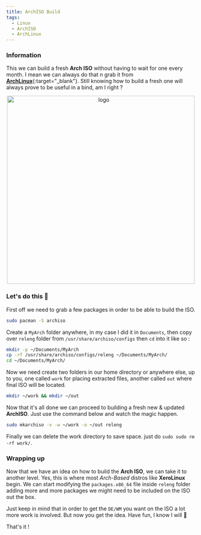 ```yaml
---
title: ArchISO Build
tags:
  - Linux
  - ArchISO
  - ArchLinux
---
```

### Information

This we can build a fresh **Arch ISO** without having to wait for one every month. I mean we can always do that n grab it from [**ArchLinux**](https://archlinux.org/download/){:target="_blank"}. Still knowing how to build a fresh one will always prove to be useful in a bind, am I right ?

<p align="center">
    <img width="500" src="https://i.imgur.com/QWqMIsr.png" alt="logo">
</p>

### Let's do this 🚀

First off we need to grab a few packages in order to be able to build the ISO.

```Bash
sudo pacman -S archiso
```

Create a `MyArch` folder anywhere, in my case I did it in `Documents`, then copy over `releng` folder from `/usr/share/archiso/configs` then `cd` into it like so :

```Bash
mkdir -p ~/Documents/MyArch
cp -rf /usr/share/archiso/configs/releng ~/Documents/MyArch/
cd ~/Documents/MyArch/
```

Now we need create two folders in our home directory or anywhere else, up to you, one called `work` for placing extracted files, another called `out` where final ISO will be located.

```Bash
mkdir ~/work && mkdir ~/out
```

Now that it's all done we can proceed to building a fresh new & updated **ArchISO**. Just use the command below and watch the magic happen.

```Bash
sudo mkarchiso -v -w ~/work -o ~/out releng
```

Finally we can delete the work directory to save space. just do `sudo sudo rm -rf work/`.

### Wrapping up

Now that we have an idea on how to build the **Arch ISO**, we can take it to another level. Yes, this is where most *Arch-Based* distros like **XeroLinux** begin. We can start modifying the `packages.x86_64` file inside `releng` folder adding more and more packages we might need to be included on the ISO out the box.

Just keep in mind that in order to get the `DE/WM` you want on the ISO a lot more work is involved. But now you get the idea. Have fun, I know I will 🚀

That's it !
